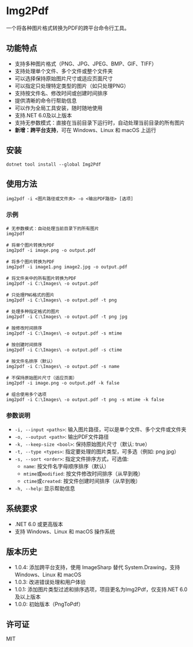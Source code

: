 # Img2Pdf

一个将各种图片格式转换为PDF的跨平台命令行工具。

## 功能特点

- 支持多种图片格式（PNG、JPG、JPEG、BMP、GIF、TIFF）
- 支持处理单个文件、多个文件或整个文件夹
- 可以选择保持原始图片尺寸或适应页面尺寸
- 可以指定只处理特定类型的图片（如只处理PNG）
- 支持按文件名、修改时间或创建时间排序
- 提供清晰的命令行帮助信息
- 可以作为全局工具安装，随时随地使用
- 支持.NET 6.0及以上版本
- 支持无参数模式：直接在当前目录下运行时，自动处理当前目录的所有图片
- **新增：跨平台支持**，可在 Windows、Linux 和 macOS 上运行

## 安装

```
dotnet tool install --global Img2Pdf
```

## 使用方法

```
img2pdf -i <图片路径或文件夹> -o <输出PDF路径> [选项]
```

### 示例

```
# 无参数模式：自动处理当前目录下的所有图片
img2pdf

# 将单个图片转换为PDF
img2pdf -i image.png -o output.pdf

# 将多个图片转换为PDF
img2pdf -i image1.png image2.jpg -o output.pdf

# 将文件夹中的所有图片转换为PDF
img2pdf -i C:\Images\ -o output.pdf

# 只处理PNG格式的图片
img2pdf -i C:\Images\ -o output.pdf -t png

# 处理多种指定格式的图片
img2pdf -i C:\Images\ -o output.pdf -t png jpg

# 按修改时间排序
img2pdf -i C:\Images\ -o output.pdf -s mtime

# 按创建时间排序
img2pdf -i C:\Images\ -o output.pdf -s ctime

# 按文件名排序（默认）
img2pdf -i C:\Images\ -o output.pdf -s name

# 不保持原始图片尺寸（适应页面）
img2pdf -i image.png -o output.pdf -k false

# 组合使用多个选项
img2pdf -i C:\Images\ -o output.pdf -t png -s mtime -k false
```

### 参数说明

- `-i, --input <paths>`: 输入图片路径，可以是单个文件、多个文件或文件夹
- `-o, --output <path>`: 输出PDF文件路径
- `-k, --keep-size <bool>`: 保持原始图片尺寸（默认: true）
- `-t, --type <types>`: 指定要处理的图片类型，可多选（例如: png jpg）
- `-s, --sort <order>`: 指定文件排序方式，可选值:
  - `name`: 按文件名字母顺序排序（默认）
  - `mtime`或`modified`: 按文件修改时间排序（从早到晚）
  - `ctime`或`created`: 按文件创建时间排序（从早到晚）
- `-h, --help`: 显示帮助信息

## 系统要求

- .NET 6.0 或更高版本
- 支持 Windows、Linux 和 macOS 操作系统

## 版本历史

- 1.0.4: 添加跨平台支持，使用 ImageSharp 替代 System.Drawing，支持 Windows、Linux 和 macOS
- 1.0.3: 改进错误处理和用户体验
- 1.0.1: 添加图片类型过滤和排序选项，项目更名为Img2Pdf，仅支持.NET 6.0及以上版本
- 1.0.0: 初始版本（PngToPdf）

## 许可证

MIT
